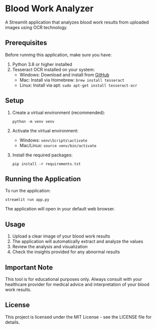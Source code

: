 # Blood Work Analyzer

A Streamlit application that analyzes blood work results from uploaded images using OCR technology.

## Prerequisites

Before running this application, make sure you have:

1. Python 3.8 or higher installed
2. Tesseract OCR installed on your system:
   - Windows: Download and install from [GitHub](https://github.com/UB-Mannheim/tesseract/wiki)
   - Mac: Install via Homebrew: `brew install tesseract`
   - Linux: Install via apt: `sudo apt-get install tesseract-ocr`

## Setup

1. Create a virtual environment (recommended):
   ```
   python -m venv venv
   ```

2. Activate the virtual environment:
   - Windows: `venv\Scripts\activate`
   - Mac/Linux: `source venv/bin/activate`

3. Install the required packages:
   ```
   pip install -r requirements.txt
   ```

## Running the Application

To run the application:

```
streamlit run app.py
```

The application will open in your default web browser.

## Usage

1. Upload a clear image of your blood work results
2. The application will automatically extract and analyze the values
3. Review the analysis and visualization
4. Check the insights provided for any abnormal results

## Important Note

This tool is for educational purposes only. Always consult with your healthcare provider for medical advice and interpretation of your blood work results.

## License

This project is licensed under the MIT License - see the LICENSE file for details.

